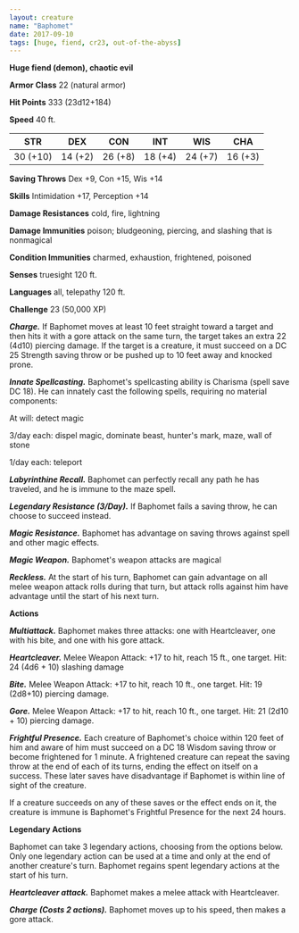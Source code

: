 ```yaml
---
layout: creature
name: "Baphomet"
date: 2017-09-10
tags: [huge, fiend, cr23, out-of-the-abyss]
---
```


**Huge fiend (demon), chaotic evil**

**Armor Class** 22 (natural armor)

**Hit Points** 333 (23d12+184)

**Speed** 40 ft.

|   STR   |   DEX   |   CON   |   INT   |   WIS   |   CHA   |
|:-----:|:-----:|:-----:|:-----:|:-----:|:-----:|
| 30 (+10) | 14 (+2) | 26 (+8) | 18 (+4) | 24 (+7) | 16 (+3) |

**Saving Throws** Dex +9, Con +15, Wis +14

**Skills** Intimidation +17, Perception +14

**Damage Resistances** cold, fire, lightning

**Damage Immunities** poison; bludgeoning, piercing, and slashing that is nonmagical

**Condition Immunities** charmed, exhaustion, frightened, poisoned

**Senses** truesight 120 ft.

**Languages** all, telepathy 120 ft.

**Challenge** 23 (50,000 XP)

***Charge.*** If Baphomet moves at least 10 feet straight toward a target and then hits it with a gore attack on the same turn, the target takes an extra 22 (4d10) piercing damage. If the target is a creature, it must succeed on a DC 25 Strength saving throw or be pushed up to 10 feet away and knocked prone.

***Innate Spellcasting.*** Baphomet's spellcasting ability is Charisma (spell save DC 18). He can innately cast the following spells, requiring no material components:

At will: detect magic

3/day each: dispel magic, dominate beast, hunter's mark, maze, wall of stone

1/day each: teleport

***Labyrinthine Recall.*** Baphomet can perfectly recall any path he has traveled, and he is immune to the maze spell.

***Legendary Resistance (3/Day).*** If Baphomet fails a saving throw, he can choose to succeed instead.

***Magic Resistance.*** Baphomet has advantage on saving throws against spell and other magic effects.

***Magic Weapon.*** Baphomet's weapon attacks are magical

***Reckless.*** At the start of his turn, Baphomet can gain advantage on all melee weapon attack rolls during that turn, but attack rolls against him have advantage until the start of his next turn.

**Actions**

***Multiattack.*** Baphomet makes three attacks: one with Heartcleaver, one with his bite, and one with his gore attack.

***Heartcleaver.*** Melee Weapon Attack: +17 to hit, reach 15 ft., one target. Hit: 24 (4d6 + 10) slashing damage

***Bite.*** Melee Weapon Attack: +17 to hit, reach 10 ft., one target. Hit: 19 (2d8+10) piercing damage.

***Gore.*** Melee Weapon Attack: +17 to hit, reach 10 ft., one target. Hit: 21 (2d10 + 10) piercing damage.

***Frightful Presence.*** Each creature of Baphomet's choice within 120 feet of him and aware of him must succeed on a DC 18 Wisdom saving throw or become frightened for 1 minute. A frightened creature can repeat the saving throw at the end of each of its turns, ending the effect on itself on a success. These later saves have disadvantage if Baphomet is within line of sight of the creature.

If a creature succeeds on any of these saves or the effect ends on it, the creature is immune is Baphomet's Frightful Presence for the next 24 hours.

**Legendary Actions**

Baphomet can take 3 legendary actions, choosing from the options below. Only one legendary action can be used at a time and only at the end of another creature's turn. Baphomet regains spent legendary actions at the start of his turn.

***Heartcleaver attack.*** Baphomet makes a melee attack with Heartcleaver.

***Charge (Costs 2 actions).*** Baphomet moves up to his speed, then makes a gore attack.

